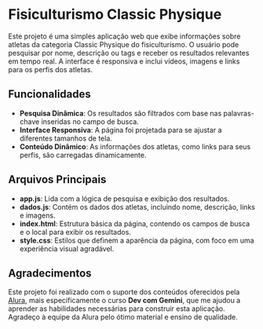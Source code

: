 # Fisiculturismo Classic Physique

Este projeto é uma simples aplicação web que exibe informações sobre atletas da categoria Classic Physique do fisiculturismo. O usuário pode pesquisar por nome, descrição ou tags e receber os resultados relevantes em tempo real. A interface é responsiva e inclui vídeos, imagens e links para os perfis dos atletas.

## Funcionalidades

- **Pesquisa Dinâmica**: Os resultados são filtrados com base nas palavras-chave inseridas no campo de busca.
- **Interface Responsiva**: A página foi projetada para se ajustar a diferentes tamanhos de tela.
- **Conteúdo Dinâmico**: As informações dos atletas, como links para seus perfis, são carregadas dinamicamente.
  
## Arquivos Principais

- **app.js**: Lida com a lógica de pesquisa e exibição dos resultados.
- **dados.js**: Contém os dados dos atletas, incluindo nome, descrição, links e imagens.
- **index.html**: Estrutura básica da página, contendo os campos de busca e o local para exibir os resultados.
- **style.css**: Estilos que definem a aparência da página, com foco em uma experiência visual agradável.

## Agradecimentos

Este projeto foi realizado com o suporte dos conteúdos oferecidos pela [Alura](https://www.alura.com.br/), mais especificamente o curso **Dev com Gemini**, que me ajudou a aprender as habilidades necessárias para construir esta aplicação. Agradeço à equipe da Alura pelo ótimo material e ensino de qualidade.
